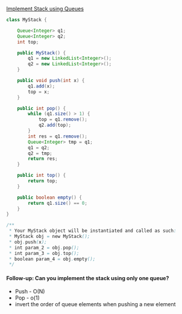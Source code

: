 [Implement Stack using Queues](https://leetcode.com/problems/implement-stack-using-queues/)

```java
class MyStack {

    Queue<Integer> q1;
    Queue<Integer> q2;
    int top;

    public MyStack() {
        q1 = new LinkedList<Integer>();
        q2 = new LinkedList<Integer>();
    }

    public void push(int x) {
        q1.add(x);
        top = x;
    }

    public int pop() {
        while (q1.size() > 1) {
            top = q1.remove();
            q2.add(top);
        }
        int res = q1.remove();
        Queue<Integer> tmp = q1;
        q1 = q2;
        q2 = tmp;
        return res;
    }

    public int top() {
        return top;
    }

    public boolean empty() {
        return q1.size() == 0;
    }
}

/**
 * Your MyStack object will be instantiated and called as such:
 * MyStack obj = new MyStack();
 * obj.push(x);
 * int param_2 = obj.pop();
 * int param_3 = obj.top();
 * boolean param_4 = obj.empty();
 */
 ```

 #### Follow-up: Can you implement the stack using only one queue?
 * Push - O(N)
 * Pop - o(1)
 * invert the order of queue elements when pushing a new element